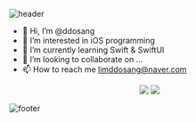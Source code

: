 ![header](https://capsule-render.vercel.app/api?type=rounded&color=8977AD&section=header&text=ddosang's%20github&fontColor=ffffff)


- 👋 Hi, I’m @ddosang
- 👀 I’m interested in iOS programming
- 🌱 I’m currently learning Swift & SwiftUI
- 💞️ I’m looking to collaborate on ...
- 📫 How to reach me limddosang@naver.com

<div align='center'>
  <a href="https://velog.io/@ddosang"><img src="https://img.shields.io/badge/velog-1DBF73?style=flat-square&logo=Vimeo&logoColor=white"/></a>
  <a href="https://www.notion.so/Eunji-Lim-2296063ab86b4f1ebcd483fb00c05efc"><img src="https://img.shields.io/badge/Notion?style=flat-square&logo=Vimeo&logoColor=black"/></a>
  
  
</div>


![footer](https://capsule-render.vercel.app/api?type=wave&color=B19CD9&section=footer&text=thank%20you!&fontColor=000000)
<!---
ddosang/ddosang is a ✨ special ✨ repository because its `README.md` (this file) appears on your GitHub profile.
You can click the Preview link to take a look at your changes.
--->
